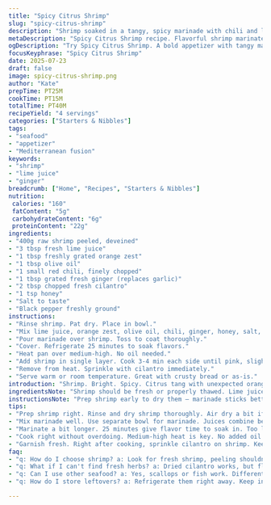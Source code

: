 ```yaml
---
title: "Spicy Citrus Shrimp"
slug: "spicy-citrus-shrimp"
description: "Shrimp soaked in a tangy, spicy marinade with chili and lime. The zest of orange replaces some lime for a twist. Garlic replaced with ginger for fresh heat. Marinate slightly longer. Quick to prepare, ideal for a casual appetizer. Balanced heat that doesn’t overpower. No dairy, no eggs, no nuts. Simple, bold flavors enhanced by fresh herbs. Great finger food with a kick."
metaDescription: "Spicy Citrus Shrimp recipe. Flavorful shrimp marinated with lime, orange zest, and ginger. Simple to prepare for any gathering."
ogDescription: "Try Spicy Citrus Shrimp. A bold appetizer with tangy marinade and zesty flavors. Ideal for casual bites."
focusKeyphrase: "Spicy Citrus Shrimp"
date: 2025-07-23
draft: false
image: spicy-citrus-shrimp.png
author: "Kate"
prepTime: PT25M
cookTime: PT15M
totalTime: PT40M
recipeYield: "4 servings"
categories: ["Starters & Nibbles"]
tags:
- "seafood"
- "appetizer"
- "Mediterranean fusion"
keywords:
- "shrimp"
- "lime juice"
- "ginger"
breadcrumb: ["Home", "Recipes", "Starters & Nibbles"]
nutrition: 
 calories: "160"
 fatContent: "5g"
 carbohydrateContent: "6g"
 proteinContent: "22g"
ingredients:
- "400g raw shrimp peeled, deveined"
- "3 tbsp fresh lime juice"
- "1 tbsp freshly grated orange zest"
- "1 tbsp olive oil"
- "1 small red chili, finely chopped"
- "1 tbsp grated fresh ginger (replaces garlic)"
- "2 tbsp chopped fresh cilantro"
- "1 tsp honey"
- "Salt to taste"
- "Black pepper freshly ground"
instructions:
- "Rinse shrimp. Pat dry. Place in bowl."
- "Mix lime juice, orange zest, olive oil, chili, ginger, honey, salt, pepper in separate bowl."
- "Pour marinade over shrimp. Toss to coat thoroughly."
- "Cover. Refrigerate 25 minutes to soak flavors."
- "Heat pan over medium-high. No oil needed."
- "Add shrimp in single layer. Cook 3-4 min each side until pink, slightly charred edges."
- "Remove from heat. Sprinkle with cilantro immediately."
- "Serve warm or room temperature. Great with crusty bread or as-is."
introduction: "Shrimp. Bright. Spicy. Citrus tang with unexpected orange zest. Ginger’s sharp bite takes garlic’s place. Marinade needing a little patience but worth it. Hot pan kiss, not boiled, keeps tender. Quick snack charm here. Clean ingredients. No lactose, no nuts, no eggs. Perfect for chats or quick bites. Straightforward. Bold. Inviting."
ingredientsNote: "Shrimp should be fresh or properly thawed. Lime juice essential for acidity, but fresh orange zest adds a slightly sweeter, aromatic twist. Fresh chili can be adjusted or replaced with chili flakes if necessary. Ginger replaces garlic for a zestier, fresher heat profile. Olive oil adds subtle richness and softens the lime’s sharpness. Honey balances the chili heat with touch of sweetness. Fresh cilantro adds herbal brightness at the end. Salt and pepper simple but critical for seasoning."
instructionsNote: "Prep shrimp early to dry them – marinade sticks better. Mixing marinade separately ensures even flavor coating. Don’t rush marinating; flavors build over 20-25 minutes. Cooking on medium-high without excess oil allows slight charring and prevents toughness. Flip gently. Overcooking shrinks shrimp. Sprinkle cilantro last to keep flavor fresh and vibrant. Serve straight away. Room temperature brings flavors alive. No plating rules. Casual, tasty, easy."
tips:
- "Prep shrimp right. Rinse and dry shrimp thoroughly. Air dry a bit if possible. Helps the marinade stick. More flavor, better texture. Shrimp should be cleaned well. Keep it fresh. Frozen shrimp? Thaw completely first. Not sitting in water."
- "Mix marinade well. Use separate bowl for marinade. Juices combine better this way. Get lime juice, orange zest, olive oil, chili, ginger, honey, salt, and pepper together. Whisk thoroughly. Pour a good coat on the shrimp. Make sure every piece gets flavor."
- "Marinate a bit longer. 25 minutes give flavor time to soak in. Too little time means too light flavor. Check the shrimp, see how it’s soaking up. If rushed, it won’t be as great. Patience brings a bolder taste."
- "Cook right without overdoing. Medium-high heat is key. No added oil helps char shrimp effectively. Shrimp cooks fast, around 3-4 minutes a side. Timing matters. Overcooked shrimp gets tough. Remove right once it’s pink and slightly charred."
- "Garnish fresh. Right after cooking, sprinkle cilantro on shrimp. Keeps flavor bright. Don't hold back on the herbs. You want that fresh touch at the end. Serve warm. Chilled is fine too, but warm enhances taste."
faq:
- "q: How do I choose shrimp? a: Look for fresh shrimp, peeling shouldn’t be tough. Color should be clear, not cloudy. Sizing matters too. Larger shrimp are nice for bite. But smaller ones work well too. Adjust cooking time based on sizes."
- "q: What if I can't find fresh herbs? a: Dried cilantro works, but flavor is less bright. Adjust amount. Use less than fresh. Really try to get fresh if possible. But in a pinch, go with whatever you have on hand. Make it work."
- "q: Can I use other seafood? a: Yes, scallops or fish work. Different texture. Adjust cooking time as needed. Fish cooks faster. Watch closely. Flavors still work with them, just experiment some. Keep an eye on timing."
- "q: How do I store leftovers? a: Refrigerate them right away. Keep in air-tight container. Good for a couple of days. Reheat gently. Or enjoy cold. Don’t forget your shrimp – tastes great even the next day."

---
```

